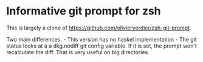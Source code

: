 # Informative git prompt for zsh

This is largely a clone of https://github.com/olivierverdier/zsh-git-prompt.

Two main differences. 
    - This version has no haskel implementation
    - The git status looks at a a dkg.nodiff git config variable. If it is set, the prompt won't recalculate the diff. That is very useful on big directories.


